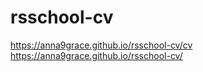 # rsschool-cv
https://anna9grace.github.io/rsschool-cv/cv
https://anna9grace.github.io/rsschool-cv/
